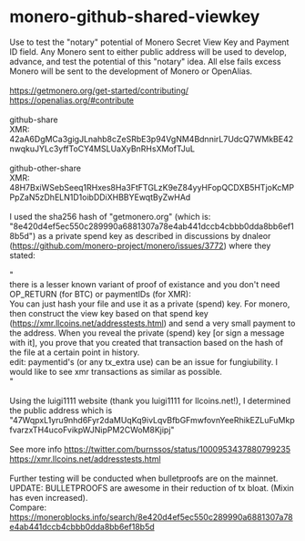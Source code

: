 # monero-github-shared-viewkey
Use to test the "notary" potential of Monero Secret View Key and Payment ID field.
Any Monero sent to either public address will be used to develop, advance, and test the potential of this "notary" idea. All else fails excess Monero will be sent to the development of Monero or OpenAlias. 
<br>
<br>
https://getmonero.org/get-started/contributing/
<br>
https://openalias.org/#contribute
<br>
<br>
github-share
<br>
XMR: 42aA6DgMCa3gigJLnahb8cZeSRbE3p94VgNM4BdnnirL7UdcQ7WMkBE42nwqkuJYLc3yffToCY4MSLUaXyBnRHsXMofTJuL
<br>
<br>
github-other-share
<br>
XMR: 48H7BxiWSebSeeq1RHxes8Ha3FtFTGLzK9eZ84yyHFopQCDXB5HTjoKcMPPpZaN5zDhELN1D1oibDDiXHBBYEwqtByZwHAd
<br>
<br>
I used the sha256 hash of "getmonero.org" (which is: "8e420d4ef5ec550c289990a6881307a78e4ab441dccb4cbbb0dda8bb6ef18b5d") as a private spend key as described in discussions by dnaleor (https://github.com/monero-project/monero/issues/3772) where they stated: 
<br>
<br>
"
<br>
there is a lesser known variant of proof of existance and you don't need OP_RETURN (for BTC) or paymentIDs (for XMR):
<br>
You can just hash your file and use it as a private (spend) key. For monero, then construct the view key based on that spend key (https://xmr.llcoins.net/addresstests.html) and send a very small payment to the address. When you reveal the private (spend) key [or sign a message with it], you prove that you created that transaction based on the hash of the file at a certain point in history.
<br>
edit: paymentid's (or any tx_extra use) can be an issue for fungiubility. I would like to see xmr transactions as similar as possible.
<br>
"
<br>
<br>
Using the luigi1111 website (thank you luigi1111 for llcoins.net!), I determined the public address which is "47WqpxL1yru9nhd6Fyr2daMUqKq9ivLqvBfbGFmwfovnYeeRhikEZLuFuMkpfvarzxTH4ucoFvikpWJNipPM2CWoM8Kjipj" 
<br>
<br>
See more info https://twitter.com/burnssos/status/1000953437880799235
<br>
https://xmr.llcoins.net/addresstests.html
<br>
<br>
Further testing will be conducted when bulletproofs are on the mainnet.
<br>
UPDATE: BULLETPROOFS are awesome in their reduction of tx bloat. (Mixin has even increased).
<br>
Compare:
<br>
https://moneroblocks.info/search/8e420d4ef5ec550c289990a6881307a78e4ab441dccb4cbbb0dda8bb6ef18b5d
<br>
